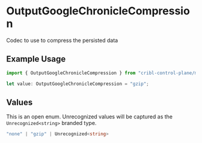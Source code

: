 # OutputGoogleChronicleCompression

Codec to use to compress the persisted data

## Example Usage

```typescript
import { OutputGoogleChronicleCompression } from "cribl-control-plane/models/operations";

let value: OutputGoogleChronicleCompression = "gzip";
```

## Values

This is an open enum. Unrecognized values will be captured as the `Unrecognized<string>` branded type.

```typescript
"none" | "gzip" | Unrecognized<string>
```